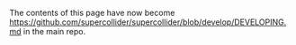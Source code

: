 The contents of this page have now become https://github.com/supercollider/supercollider/blob/develop/DEVELOPING.md in the main repo.